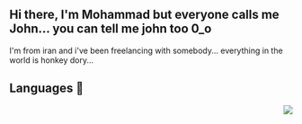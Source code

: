 ## Hi there, I'm Mohammad but everyone calls me John... you can tell me john too 0_o

I'm from iran and i've been freelancing with somebody...
everything in the world is honkey dory...

## Languages 🔨
<img align="right" src="https://github-readme-stats.vercel.app/api/top-langs/?username=0xj0hn&theme=tokyonight&hide=html,css,scss" />
</br>


